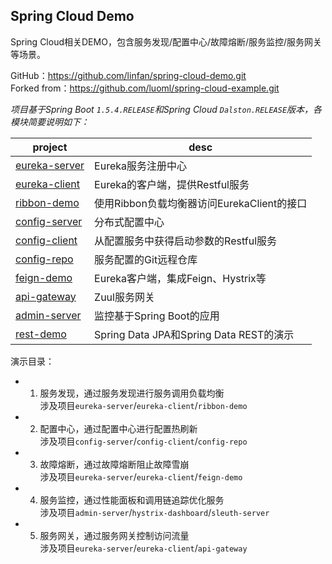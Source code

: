 ## Spring Cloud Demo  

Spring Cloud相关DEMO，包含服务发现/配置中心/故障熔断/服务监控/服务网关等场景。  

GitHub：<https://github.com/linfan/spring-cloud-demo.git> <br>
Forked from：<https://github.com/luoml/spring-cloud-example.git>  

_项目基于Spring Boot `1.5.4.RELEASE`和Spring Cloud `Dalston.RELEASE`版本，各模块简要说明如下：_

|project|desc|
|---|---|
|[eureka-server](eureka-server/README.md)|Eureka服务注册中心|
|[eureka-client](eureka-client/README.md)|Eureka的客户端，提供Restful服务|
|[ribbon-demo](ribbon-demo/README.md)|使用Ribbon负载均衡器访问EurekaClient的接口|
|[config-server](config-server/README.md)|分布式配置中心|
|[config-client](config-client/README.md)|从配置服务中获得启动参数的Restful服务|
|[config-repo](config-repo/README.md)|服务配置的Git远程仓库|
|[feign-demo](feign-demo/README.md)|Eureka客户端，集成Feign、Hystrix等|  
|[api-gateway](api-gateway/README.md)|Zuul服务网关|
|[admin-server](admin-server/README.md)|监控基于Spring Boot的应用|
|[rest-demo](rest-demo/README.md)|Spring Data JPA和Spring Data REST的演示|

演示目录：

- 1. 服务发现，通过服务发现进行服务调用负载均衡 <br>
涉及项目`eureka-server`/`eureka-client`/`ribbon-demo`
- 2. 配置中心，通过配置中心进行配置热刷新 <br>
涉及项目`config-server`/`config-client`/`config-repo`
- 3. 故障熔断，通过故障熔断阻止故障雪崩 <br>
涉及项目`eureka-server`/`eureka-client`/`feign-demo`
- 4. 服务监控，通过性能面板和调用链追踪优化服务 <br>
涉及项目`admin-server`/`hystrix-dashboard`/`sleuth-server`
- 5. 服务网关，通过服务网关控制访问流量 <br>
涉及项目`eureka-server`/`eureka-client`/`api-gateway`
